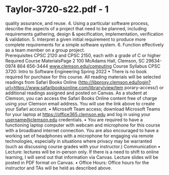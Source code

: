# Taylor-3720-s22.pdf - 1

quality assurance, and reuse. 
4. Using a particular software process, describe the aspects of a project that need to be 
planned, including requirements gathering, design & specification, implementation, 
verification & validation.
5. Interpret a given initial requirement to produce more complete requirements for a simple 
software system.
6. Function effectively as a team member on a group project.	
Prerequisites
CPSC 2120 and CPSC 2150, each with a grade of C or higher
Required Course MaterialsPage 2
100 McAdams Hall, Clemson, SC 29634-0974
864 656-3444
www.clemson.edu/computing
Course Syllabus
CPSC 3720: Intro to Software Engineering
Spring 2022
• There is no book required for purchase for this course. All reading materials will be 
selected readings from Safari Books Online 
(http://libproxy.clemson.edu/login?url=https://www.safaribooksonline.com/library/view/tem
porary-access/) or additional readings assigned and posted on Canvas. As a student at 
Clemson, you can access the Safari Books Online content free of charge using your 
Clemson email address. You will use the link above to create your Safari account. 
• Microsoft Team access; download Microsoft Teams for your laptop at 
https://office365.clemson.edu and log in using your username@clemson.edu credentials. 
• You are required to have a functioning laptop computer with webcam and microphone for 
this course with a broadband internet connection. You are also encouraged to have a 
working set of headphones with a microphone for engaging via remote technologies, 
especially in situations where privacy may be warranted (such as discussing course grades 
with your instructor.) 
Communication 
• Lecture: lectures will be in-person only. If there is a need to shift to online learning, I will 
send out that information via Canvas. Lecture slides will be posted in PDF format on 
Canvas.
• Office Hours: Office hours for the instructor and TAs will be held as described above.